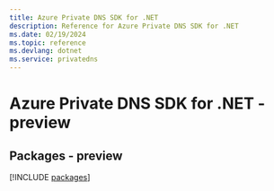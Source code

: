 ```yaml
---
title: Azure Private DNS SDK for .NET
description: Reference for Azure Private DNS SDK for .NET
ms.date: 02/19/2024
ms.topic: reference
ms.devlang: dotnet
ms.service: privatedns
---
```

# Azure Private DNS SDK for .NET - preview
## Packages - preview
[!INCLUDE [packages](private-dns-index.md)]